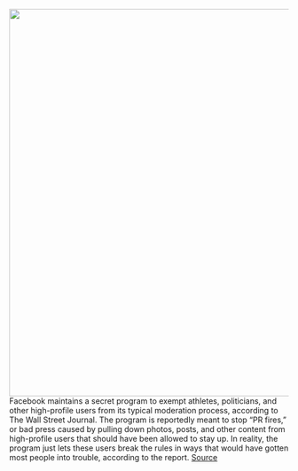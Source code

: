<img src='https://cdn.vox-cdn.com/thumbor/oi5BjEISg4QI7VoCpUOnW05AP1k=/0x0:2040x1360/1200x800/filters:focal(857x517:1183x843)/cdn.vox-cdn.com/uploads/chorus_image/image/69851984/acastro_180828_1777_facebook_0001.0.jpg' width='700px' /><br/>
Facebook maintains a secret program to exempt athletes, politicians, and other high-profile users from its typical moderation process, according to The Wall Street Journal. The program is reportedly meant to stop “PR fires,” or bad press caused by pulling down photos, posts, and other content from high-profile users that should have been allowed to stay up. In reality, the program just lets these users break the rules in ways that would have gotten most people into trouble, according to the report.
<a href='https://www.theverge.com/2021/9/13/22671565/facebook-xcheck-moderation-system-high-profile-exemptions'> Source <a/>